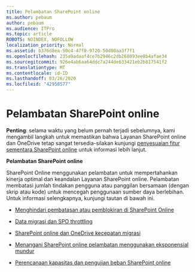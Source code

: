 ```yaml
---
title: Pelambatan SharePoint online
ms.author: pebaum
author: pebaum
ms.audience: ITPro
ms.topic: article
ROBOTS: NOINDEX, NOFOLLOW
localization_priority: Normal
ms.assetid: b376d8ea-50c4-47f0-9720-50d80aa3f7f1
ms.openlocfilehash: 235a9adaaf4ce7b2946c2db268093ee8b4afae34
ms.sourcegitcommit: 926e4ab6aa64ddc7a244de633421eb2b817541f2
ms.translationtype: MT
ms.contentlocale: id-ID
ms.lasthandoff: 03/26/2020
ms.locfileid: "42958577"
---
```

# <a name="sharepoint-online-throttling"></a>Pelambatan SharePoint online

**Penting**: selama waktu yang belum pernah terjadi sebelumnya, kami mengambil langkah untuk memastikan bahwa Layanan SharePoint online dan OneDrive tetap sangat tersedia-silakan kunjungi [penyesuaian fitur sementara SharePoint online](https://aka.ms/ODSPAdjustments) untuk informasi lebih lanjut.

**Pelambatan SharePoint online**

SharePoint Online menggunakan pelambatan untuk mempertahankan kinerja optimal dan keandalan Layanan SharePoint online. Pelambatan membatasi jumlah tindakan pengguna atau panggilan bersamaan (dengan skrip atau kode) untuk mencegah penggunaan sumber daya berlebihan. Untuk informasi selengkapnya, kunjungi tautan di bawah ini.

- [Menghindari pembatasan atau pemblokiran di SharePoint Online](https://docs.microsoft.com/sharepoint/dev/general-development/how-to-avoid-getting-throttled-or-blocked-in-sharepoint-online)

- [Data migrasi dan SPO throttling](https://blogs.technet.microsoft.com/sposupport/2017/08/12/data-migration-and-spo-service-throttling/)

- [SharePoint online dan OneDrive kecepatan migrasi](https://docs.microsoft.com/sharepointmigration/sharepoint-online-and-onedrive-migration-speed)

 - [Menangani SharePoint online pelambatan menggunakan eksponensial mundur](https://docs.microsoft.com/sharepoint/dev/solution-guidance/handle-sharepoint-online-throttling-by-using-exponential-back-off)

- [Perencanaan kapasitas dan pengujian beban SharePoint online](https://docs.microsoft.com/office365/enterprise/capacity-planning-and-load-testing-sharepoint-online)

